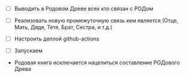 - [ ] Выводить в Родовом Древе всех кто связан с РОДом
- [ ] Реализовать новую промежуточную связь кем является (Отце, Мать, Дядя, Тетя, Брат, Сестра, и т.д.)
- [ ] Настроить деплой github-actions
- [ ] Запускаем


- Родовая книга исключается нацелиться составление РОДового Древа
